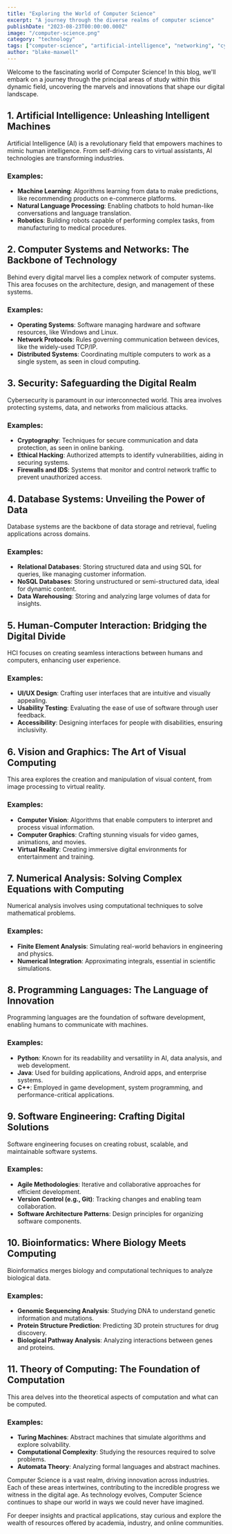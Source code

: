 ```yaml
---
title: "Exploring the World of Computer Science"
excerpt: "A journey through the diverse realms of computer science"
publishDate: "2023-08-23T00:00:00.000Z"
image: "/computer-science.png"
category: "technology"
tags: ["computer-science", "artificial-intelligence", "networking", "cybersecurity", "database", "HCI", "vision-and-graphics", "numerical-analysis", "programming-languages", "software-engineering", "bioinformatics", "theory-of-computing"]
author: "blake-maxwell"
---
```


Welcome to the fascinating world of Computer Science! In this blog, we'll embark on a journey through the principal areas of study within this dynamic field, uncovering the marvels and innovations that shape our digital landscape.

## 1. Artificial Intelligence: Unleashing Intelligent Machines

Artificial Intelligence (AI) is a revolutionary field that empowers machines to mimic human intelligence. From self-driving cars to virtual assistants, AI technologies are transforming industries.

### Examples:
- **Machine Learning**: Algorithms learning from data to make predictions, like recommending products on e-commerce platforms.
- **Natural Language Processing**: Enabling chatbots to hold human-like conversations and language translation.
- **Robotics**: Building robots capable of performing complex tasks, from manufacturing to medical procedures.

## 2. Computer Systems and Networks: The Backbone of Technology

Behind every digital marvel lies a complex network of computer systems. This area focuses on the architecture, design, and management of these systems.

### Examples:
- **Operating Systems**: Software managing hardware and software resources, like Windows and Linux.
- **Network Protocols**: Rules governing communication between devices, like the widely-used TCP/IP.
- **Distributed Systems**: Coordinating multiple computers to work as a single system, as seen in cloud computing.

## 3. Security: Safeguarding the Digital Realm

Cybersecurity is paramount in our interconnected world. This area involves protecting systems, data, and networks from malicious attacks.

### Examples:
- **Cryptography**: Techniques for secure communication and data protection, as seen in online banking.
- **Ethical Hacking**: Authorized attempts to identify vulnerabilities, aiding in securing systems.
- **Firewalls and IDS**: Systems that monitor and control network traffic to prevent unauthorized access.

## 4. Database Systems: Unveiling the Power of Data

Database systems are the backbone of data storage and retrieval, fueling applications across domains.

### Examples:
- **Relational Databases**: Storing structured data and using SQL for queries, like managing customer information.
- **NoSQL Databases**: Storing unstructured or semi-structured data, ideal for dynamic content.
- **Data Warehousing**: Storing and analyzing large volumes of data for insights.

## 5. Human-Computer Interaction: Bridging the Digital Divide

HCI focuses on creating seamless interactions between humans and computers, enhancing user experience.

### Examples:
- **UI/UX Design**: Crafting user interfaces that are intuitive and visually appealing.
- **Usability Testing**: Evaluating the ease of use of software through user feedback.
- **Accessibility**: Designing interfaces for people with disabilities, ensuring inclusivity.

## 6. Vision and Graphics: The Art of Visual Computing

This area explores the creation and manipulation of visual content, from image processing to virtual reality.

### Examples:
- **Computer Vision**: Algorithms that enable computers to interpret and process visual information.
- **Computer Graphics**: Crafting stunning visuals for video games, animations, and movies.
- **Virtual Reality**: Creating immersive digital environments for entertainment and training.

## 7. Numerical Analysis: Solving Complex Equations with Computing

Numerical analysis involves using computational techniques to solve mathematical problems.

### Examples:
- **Finite Element Analysis**: Simulating real-world behaviors in engineering and physics.
- **Numerical Integration**: Approximating integrals, essential in scientific simulations.

## 8. Programming Languages: The Language of Innovation

Programming languages are the foundation of software development, enabling humans to communicate with machines.

### Examples:
- **Python**: Known for its readability and versatility in AI, data analysis, and web development.
- **Java**: Used for building applications, Android apps, and enterprise systems.
- **C++**: Employed in game development, system programming, and performance-critical applications.

## 9. Software Engineering: Crafting Digital Solutions

Software engineering focuses on creating robust, scalable, and maintainable software systems.

### Examples:
- **Agile Methodologies**: Iterative and collaborative approaches for efficient development.
- **Version Control (e.g., Git)**: Tracking changes and enabling team collaboration.
- **Software Architecture Patterns**: Design principles for organizing software components.

## 10. Bioinformatics: Where Biology Meets Computing

Bioinformatics merges biology and computational techniques to analyze biological data.

### Examples:
- **Genomic Sequencing Analysis**: Studying DNA to understand genetic information and mutations.
- **Protein Structure Prediction**: Predicting 3D protein structures for drug discovery.
- **Biological Pathway Analysis**: Analyzing interactions between genes and proteins.

## 11. Theory of Computing: The Foundation of Computation

This area delves into the theoretical aspects of computation and what can be computed.

### Examples:
- **Turing Machines**: Abstract machines that simulate algorithms and explore solvability.
- **Computational Complexity**: Studying the resources required to solve problems.
- **Automata Theory**: Analyzing formal languages and abstract machines.

Computer Science is a vast realm, driving innovation across industries. Each of these areas intertwines, contributing to the incredible progress we witness in the digital age. As technology evolves, Computer Science continues to shape our world in ways we could never have imagined.

For deeper insights and practical applications, stay curious and explore the wealth of resources offered by academia, industry, and online communities.